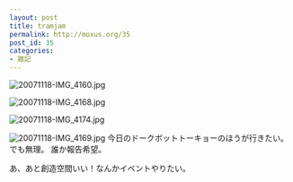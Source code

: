 ```yaml
---
layout: post
title: tramjam
permalink: http://moxus.org/35
post_id: 35
categories: 
- 雑記
---
```


![20071118-IMG_4160.jpg](/images/20071118-IMG_4160.jpg)

![20071118-IMG_4168.jpg](/images/20071118-IMG_4168.jpg)

![20071118-IMG_4174.jpg](/images/20071118-IMG_4174.jpg)

![20071118-IMG_4169.jpg](/images/20071118-IMG_4169.jpg)
今日のドークボットトーキョーのほうが行きたい。でも無理。
誰か報告希望。

あ、あと創造空間いい！なんかイベントやりたい。